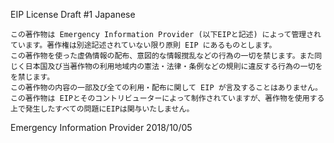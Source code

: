 EIP License Draft #1 Japanese

~~~
この著作物は Emergency Information Provider (以下EIPと記述) によって管理されています。著作権は別途記述されていない限り原則 EIP にあるものとします。
この著作物を使った虚偽情報の配布、意図的な情報撹乱などの行為の一切を禁じます。また同じく日本国及び当著作物の利用地域内の憲法・法律・条例などの規則に違反する行為の一切をを禁じます。
この著作物の内容の一部及び全ての利用・配布に関して EIP が言及することはありません。
この著作物は EIPとそのコントリビューターによって制作されていますが、著作物を使用する上で発生したすべての問題にEIPは関与いたしません。
~~~

Emergency Information Provider 2018/10/05
